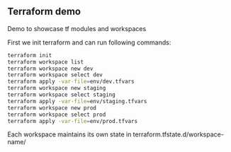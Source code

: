 ## Terraform demo

Demo to showcase tf modules and workspaces

First we init terraform and can run following commands:

```sh
terraform init
terraform workspace list           
terraform workspace new dev        
terraform workspace select dev     
terraform apply -var-file=env/dev.tfvars
terraform workspace new staging
terraform workspace select staging
terraform apply -var-file=env/staging.tfvars
terraform workspace new prod
terraform workspace select prod
terraform apply -var-file=env/prod.tfvars
```

Each workspace maintains its own state in terraform.tfstate.d/workspace-name/
